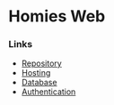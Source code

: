 # Homies Web

### Links
- [Repository](https://github.com/NadieFiind/HomiesWeb)
- [Hosting](https://railway.app/project/b84669a4-824a-4a0f-a85c-7c3cacb7bb36/service/38b2c9c6-cf70-4e49-b5e9-c6777f26e362)
- [Database](https://cloud.mongodb.com/v2/631d6e3995f2d85906188eb6)
- [Authentication](https://console.cloud.google.com/apis/dashboard?project=homiesweb)
